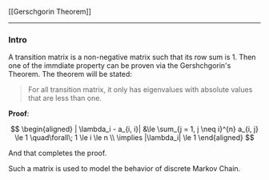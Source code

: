 [[Gerschgorin Theorem]]


---
### **Intro**

A transition matrix is a non-negative matrix such that its row sum is 1. Then one of the immdiate property can be proven via the Gershchgorin's Theorem. The theorem will be stated: 

> For all transition matrix, it only has eigenvalues with absolute values that are less than one. 

**Proof**: 

$$
\begin{aligned}
    | \lambda_i - a_{i, i}| &\le  \sum_{j = 1, j \neq i}^{n}
    a_{i, j} \le 1  \quad\forall\; 1 \le i \le n
    \\
    \implies |\lambda_i| \le 1
\end{aligned}
$$

And that completes the proof. 

Such a matrix is used to model the behavior of discrete Markov Chain. 

